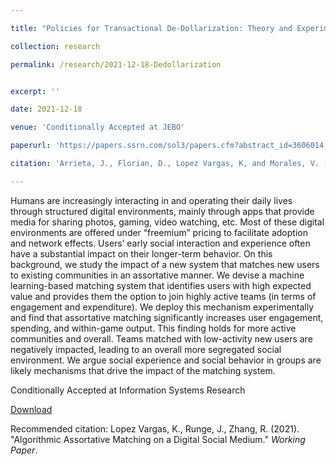 ```yaml
---

title: "Policies for Transactional De-Dollarization: Theory and Experiment"

collection: research

permalink: /research/2021-12-18-Dedollarization


excerpt: ''

date: 2021-12-18

venue: 'Conditionally Accepted at JEBO'

paperurl: 'https://papers.ssrn.com/sol3/papers.cfm?abstract_id=3606014'

citation: 'Arrieta, J., Florian, D., Lopez Vargas, K, and Morales, V. (2021). &quot;Policies for Transactional De-Dollarization: A Laboratory Study.&quot; <i>Cond. Conditionally Accepted at JEBO</i>.'

---
```

Humans are increasingly interacting in and operating their daily lives through structured digital environments, mainly through apps that provide media for sharing photos, gaming, video watching, etc. Most of these digital environments are offered under “freemium” pricing to facilitate adoption and network effects. Users’ early social interaction and experience often have a substantial impact on their longer-term behavior. On this background, we study the impact of a new system that matches new users to existing communities in an assortative manner. We devise a machine learning-based matching system that identifies users with high expected value and provides them the option to join highly active teams (in terms of engagement and expenditure). We deploy this mechanism experimentally and find that assortative matching significantly increases user engagement, spending, and within-game output. This finding holds for more active communities and overall. Teams matched with low-activity new users are negatively impacted, leading to an overall more segregated social environment. We argue social experience and social behavior in groups are likely mechanisms that drive the impact of the matching system.

Conditionally Accepted at Information Systems Research

[Download](https://papers.ssrn.com/sol3/papers.cfm?abstract_id=3972913)

Recommended citation: Lopez Vargas, K., Runge, J., Zhang, R. (2021). &quot;Algorithmic Assortative Matching on a Digital Social Medium.&quot; <i>Working Paper</i>.
